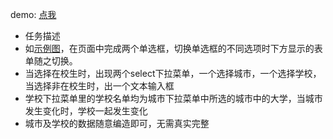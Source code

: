 demo: [点我](http://cheesekun.top/ife-yaoyao/form3/index.html)


- 任务描述
 - 如[示例图](http://7xrp04.com1.z0.glb.clouddn.com/task_2_31_1.jpg)，在页面中完成两个单选框，切换单选框的不同选项时下方显示的表单随之切换。
 - 当选择在校生时，出现两个select下拉菜单，一个选择城市，一个选择学校，当选择非在校生时，出一个文本输入框
 - 学校下拉菜单里的学校名单均为城市下拉菜单中所选的城市中的大学，当城市发生变化时，学校一起发生变化
 - 城市及学校的数据随意编造即可，无需真实完整